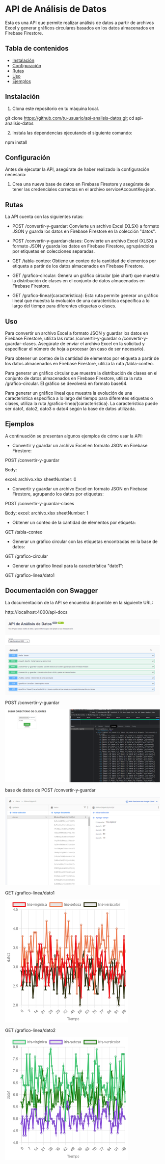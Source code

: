 # API de Análisis de Datos

Esta es una API que permite realizar análisis de datos a partir de archivos Excel y generar gráficos circulares basados en los datos almacenados en Firebase Firestore.

## Tabla de contenidos

- [Instalación](#instalación)
- [Configuración](#configuración)
- [Rutas](#rutas)
- [Uso](#uso)
- [Ejemplos](#ejemplos)

## Instalación

1. Clona este repositorio en tu máquina local.


git clone https://github.com/tu-usuario/api-analisis-datos.git
cd api-analisis-datos


2. Instala las dependencias ejecutando el siguiente comando:


npm install


## Configuración

Antes de ejecutar la API, asegúrate de haber realizado la configuración necesaria:

1. Crea una nueva base de datos en Firebase Firestore y asegúrate de tener las credenciales correctas en el archivo serviceAccountKey.json.

## Rutas

La API cuenta con las siguientes rutas:

- POST /convertir-y-guardar: Convierte un archivo Excel (XLSX) a formato JSON y guarda los datos en Firebase Firestore en la colección "datos".

- POST /convertir-y-guardar-clases: Convierte un archivo Excel (XLSX) a formato JSON y guarda los datos en Firebase Firestore, agrupándolos por etiquetas en colecciones separadas.

- GET /tabla-conteo: Obtiene un conteo de la cantidad de elementos por etiqueta a partir de los datos almacenados en Firebase Firestore.

- GET /grafico-circular: Genera un gráfico circular (pie chart) que muestra la distribución de clases en el conjunto de datos almacenados en Firebase Firestore.

- GET /grafico-linea/{caracteristica}: Esta ruta permite generar un gráfico lineal que muestra la evolución de una característica específica a lo largo del tiempo para diferentes etiquetas o clases.

## Uso

Para convertir un archivo Excel a formato JSON y guardar los datos en Firebase Firestore, utiliza las rutas /convertir-y-guardar o /convertir-y-guardar-clases. Asegúrate de enviar el archivo Excel en la solicitud y especificar el número de hoja a procesar (en caso de ser necesario).

Para obtener un conteo de la cantidad de elementos por etiqueta a partir de los datos almacenados en Firebase Firestore, utiliza la ruta /tabla-conteo.

Para generar un gráfico circular que muestre la distribución de clases en el conjunto de datos almacenados en Firebase Firestore, utiliza la ruta /grafico-circular. El gráfico se devolverá en formato base64.

Para generar un gráfico lineal que muestra la evolución de una característica específica a lo largo del tiempo para diferentes etiquetas o clases, utiliza la ruta /grafico-linea/{caracteristica}. La característica puede ser dato1, dato2, dato3 o dato4 según la base de datos utilizada.

## Ejemplos

A continuación se presentan algunos ejemplos de cómo usar la API:

- Convertir y guardar un archivo Excel en formato JSON en Firebase Firestore:


POST /convertir-y-guardar

Body:

excel: archivo.xlsx
sheetNumber: 0


- Convertir y guardar un archivo Excel en formato JSON en Firebase Firestore, agrupando los datos por etiquetas:


POST /convertir-y-guardar-clases

Body:
excel: archivo.xlsx
sheetNumber: 1

- Obtener un conteo de la cantidad de elementos por etiqueta:


GET /tabla-conteo


- Generar un gráfico circular con las etiquetas encontradas en la base de datos:


GET /grafico-circular


- Generar un gráfico lineal para la característica "dato1":


GET /grafico-linea/dato1


## Documentación con Swagger

La documentación de la API se encuentra disponible en la siguiente URL:

http://localhost:4000/api-docs



![Descripción de la imagen](./images/swagger.png)

POST /convertir-y-guardar

![Descripción de la imagen](./images/ruta2.png)

base de datos de POST /convertir-y-guardar

![Descripción de la imagen](./images/ruta2bd.png)


GET /grafico-linea/dato1

![Descripción de la imagen](./images/dato1.png)

GET /grafico-linea/dato2

![Descripción de la imagen](./images/dato2.png)
